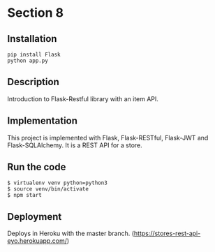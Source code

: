 # Section 8

## Installation

```
pip install Flask
python app.py
```

## Description

Introduction to Flask-Restful library with an item API.

## Implementation

This project is implemented with Flask, Flask-RESTful, Flask-JWT and Flask-SQLAlchemy. It is a REST API for a store.

## Run the code

```
$ virtualenv venv python=python3
$ source venv/bin/activate
$ npm start
```

## Deployment

Deploys in Heroku with the master branch. (https://stores-rest-api-eyo.herokuapp.com/)